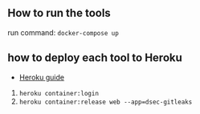 ## How to run the tools

run command: `docker-compose up`

## how to deploy each tool to Heroku

- [Heroku guide](https://devcenter.heroku.com/articles/container-registry-and-runtime#getting-started)

1. `heroku container:login`
2. `heroku container:release web --app=dsec-gitleaks`
